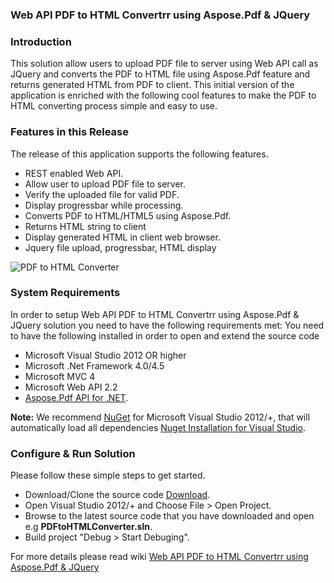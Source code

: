 ### Web API PDF to HTML Convertrr using Aspose.Pdf & JQuery

### Introduction
This solution allow users to upload PDF file to server using Web API call as JQuery and converts the PDF to HTML file using Aspose.Pdf feature and returns generated HTML from PDF to client. This initial version of the application is enriched with the following cool features to make the PDF to HTML converting process simple and easy to use.

### Features in this Release
The release of this application supports the following features.
* REST enabled Web API.
* Allow user to upload PDF file to server.
* Verify the uploaded file for valid PDF.
* Display progressbar while processing.
* Converts PDF to HTML/HTML5 using Aspose.Pdf.
* Returns HTML string to client
* Display generated HTML in client web browser.
* Jquery file upload, progressbar, HTML display

![PDF to HTML Converter](http://picpaste.com/pics/PDFtoHTML-WZUDvGVj.1449754546.png)

### System Requirements
In order to setup Web API PDF to HTML Convertrr using Aspose.Pdf & JQuery solution you need to have the following requirements met:
You need to have the following installed in order to open and extend the source code
* Microsoft Visual Studio 2012 OR higher
* Microsoft .Net Framework 4.0/4.5
* Microsoft MVC 4
* Microsoft Web API 2.2
* [Aspose.Pdf API for .NET](http://www.aspose.com/.net/pdf-component.aspx).

**Note:** We recommend [NuGet](https://docs.nuget.org/consume/installing-nuget) for Microsoft Visual Studio 2012/+, that will automatically load all dependencies [Nuget Installation for Visual Studio](https://docs.nuget.org/consume/installing-nuget).

### Configure & Run Solution
Please follow these simple steps to get started.
* Download/Clone the source code [Download](https://github.com/MRizwanKhan/PDF_TO_HTML_ASPOSE_JQUERY).
* Open Visual Studio 2012/+ and Choose File > Open Project.
* Browse to the latest source code that you have downloaded and open e.g **PDFtoHTMLConverter.sln**.
* Build project "Debug > Start Debuging".

For more details please read wiki [Web API PDF to HTML Convertrr using Aspose.Pdf & JQuery](https://github.com/MRizwanKhan/PDF_TO_HTML_ASPOSE_JQUERY/wiki/Welcome-to-the-Web-API-PDF-to-HTML-Convertrr-using-Aspose.Pdf-&-JQuery)
